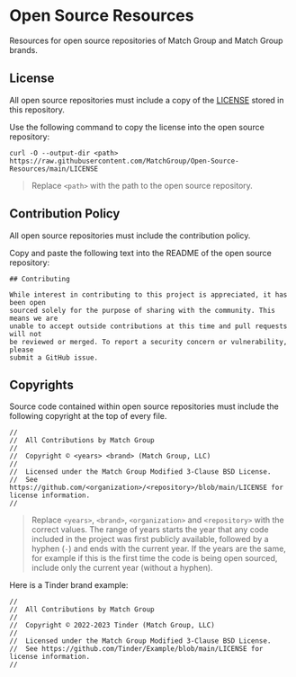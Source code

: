 # Open Source Resources

Resources for open source repositories of Match Group and Match Group brands.

## License

All open source repositories must include a copy of the [LICENSE](https://github.com/MatchGroup/Open-Source-Resources/blob/main/LICENSE) stored in this repository.

Use the following command to copy the license into the open source repository:

```
curl -O --output-dir <path> https://raw.githubusercontent.com/MatchGroup/Open-Source-Resources/main/LICENSE
```

> Replace `<path>` with the path to the open source repository.

## Contribution Policy

All open source repositories must include the contribution policy.

Copy and paste the following text into the README of the open source repository:

```
## Contributing

While interest in contributing to this project is appreciated, it has been open 
sourced solely for the purpose of sharing with the community. This means we are 
unable to accept outside contributions at this time and pull requests will not 
be reviewed or merged. To report a security concern or vulnerability, please 
submit a GitHub issue.
```

## Copyrights

Source code contained within open source repositories must include the following copyright at the top of every file.

```
//
//  All Contributions by Match Group
//
//  Copyright © <years> <brand> (Match Group, LLC)
//
//  Licensed under the Match Group Modified 3-Clause BSD License.
//  See https://github.com/<organization>/<repository>/blob/main/LICENSE for license information.
//
```

> Replace `<years>`, `<brand>`, `<organization>` and `<repository>` with the correct values. The range of years starts the year that any code included in the project was first publicly available, followed by a hyphen (`-`) and ends with the current year. If the years are the same, for example if this is the first time the code is being open sourced, include only the current year (without a hyphen).

Here is a Tinder brand example:

```
//
//  All Contributions by Match Group
//
//  Copyright © 2022-2023 Tinder (Match Group, LLC)
//
//  Licensed under the Match Group Modified 3-Clause BSD License.
//  See https://github.com/Tinder/Example/blob/main/LICENSE for license information.
//
```
